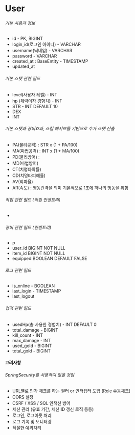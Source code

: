 
# User
###### 기본 사용자 정보
- id - PK, BIGINT
- login_id(로그인 아이디) - VARCHAR
- username(닉네임) - VARCHAR
- password - VARCHAR
- created_at : BaseEntity - TIMESTAMP
- updated_at

###### 기본 스텟 관련 필드
- level(사용자 레벨) - INT 
- hp (체력이자 경험치) - INT
- STR - INT DEFAULT 10
- DEX
- INT

###### 기본 스텟과 장비효과, 스킬 패시브를 기반으로  추가 스텟 산출
- PA(물리공격) : STR  x (1 + PA/100)
- MA(마법공격) : INT x (1 + MA/100)
- PD(물리방어) : 
- MD(마법방어)
- CT(치명타확률)
- CD(치명타피해률)
- AV(회피율)
- AR(속도) : 행동간격을 의미 기본적으로 1초에 하나의 행동을 취함

###### 직업 관련 필드 (직업 인벤토리)
- 

###### 장비 관련 필드 (인벤토리)
- p
- user_id BIGINT NOT NULL
- item_id BIGINT NOT NULL
- equipped BOOLEAN DEFAULT FALSE

###### 로그 관련 필드
- is_online - BOOLEAN
- last_login - TIMESTAMP
- last_logout

###### 업적 관련 필드
- usedHp(총 사용한 경험치) - INT DEFAULT 0
- total_damage - BIGINT
- kill_count -  INT
- max_damage - INT
- used_gold - BIGINT
- total_gold - BIGINT
#### 고려사항
###### SpringSecurity를 사용하지 않을 것임
- URL별로 인가 체크를 하는 필터 or 인터셉터 도입 (Role 수동체크)
- CORS 설정
- CSRF / XSS / SQL 인잭션 방어
- 세션 관리 (유효 기간, 세션 ID 갱신 로직 등등)
- 로그인, 로그아웃 처리
- 로그 기록 및 모니터링
- 적절한 예외처리